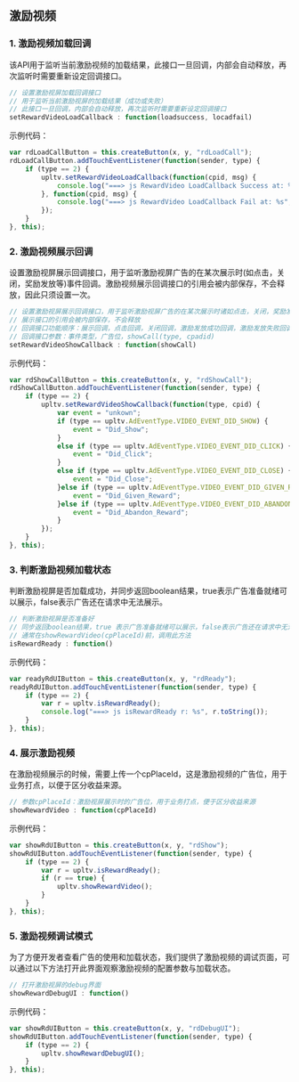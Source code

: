 ## 激励视频

### 1. 激励视频加载回调
  该API用于监听当前激励视频的加载结果，此接口一旦回调，内部会自动释放，再次监听时需要重新设定回调接口。
```javascript
// 设置激励视屏加载回调接口
// 用于监听当前激励视屏的加载结果（成功或失败）
// 此接口一旦回调，内部会自动释放，再次监听时需要重新设定回调接口
setRewardVideoLoadCallback : function(loadsuccess, locadfail)
```

示例代码：
```javascript
var rdLoadCallButton = this.createButton(x, y, "rdLoadCall");
rdLoadCallButton.addTouchEventListener(function(sender, type) {
    if (type == 2) {
        upltv.setRewardVideoLoadCallback(function(cpid, msg) {
            console.log("===> js RewardVideo LoadCallback Success at: %s", cpid);
        }, function(cpid, msg) {
            console.log("===> js RewardVideo LoadCallback Fail at: %s", cpid);
        });
    }
}, this);
```

### 2. 激励视频展示回调
  设置激励视屏展示回调接口，用于监听激励视屏广告的在某次展示时(如点击，关闭，奖励发放等)事件回调。激励视频展示回调接口的引用会被内部保存，不会释放，因此只须设置一次。
```javascript
// 设置激励视屏展示回调接口，用于监听激励视屏广告的在某次展示时诸如点击，关闭，奖励发放等事件回调
// 展示接口的引用会被内部保存，不会释放
// 回调接口功能顺序：展示回调，点击回调，关闭回调，激励发放成功回调，激励发放失败回调
// 回调接口参数：事件类型，广告位，showCall(type, cpadid)
setRewardVideoShowCallback : function(showCall)
```

示例代码：
```javascript
var rdShowCallButton = this.createButton(x, y, "rdShowCall");
rdShowCallButton.addTouchEventListener(function(sender, type) {
    if (type == 2) {
        upltv.setRewardVideoShowCallback(function(type, cpid) {
            var event = "unkown";
            if (type == upltv.AdEventType.VIDEO_EVENT_DID_SHOW) {
                event = "Did_Show";
            }
            else if (type == upltv.AdEventType.VIDEO_EVENT_DID_CLICK) {
                event = "Did_Click";
            }
            else if (type == upltv.AdEventType.VIDEO_EVENT_DID_CLOSE) {
                event = "Did_Close";
            }else if (type == upltv.AdEventType.VIDEO_EVENT_DID_GIVEN_REWARD) {
                event = "Did_Given_Reward";
            }else if (type == upltv.AdEventType.VIDEO_EVENT_DID_ABANDON_REWARD) {
                event = "Did_Abandon_Reward";
            }
        });
    }
}, this);
```

### 3. 判断激励视频加载状态
判断激励视屏是否加载成功，并同步返回boolean结果，true表示广告准备就绪可以展示，false表示广告还在请求中无法展示。
```javascript
// 判断激励视屏是否准备好
// 同步返回boolean结果，true 表示广告准备就绪可以展示，false表示广告还在请求中无法展示
// 通常在showRewardVideo(cpPlaceId)前，调用此方法
isRewardReady : function()
```

示例代码：
```javascript
var readyRdUIButton = this.createButton(x, y, "rdReady");
readyRdUIButton.addTouchEventListener(function(sender, type) {
    if (type == 2) {
        var r = upltv.isRewardReady();
        console.log("===> js isRewardReady r: %s", r.toString());
    }
}, this);
```

### 4. 展示激励视频
在激励视频展示的时候，需要上传一个cpPlaceId，这是激励视频的广告位，用于业务打点，以便于区分收益来源。
```javascript
// 参数cpPlaceId：激励视屏展示时的广告位，用于业务打点，便于区分收益来源
showRewardVideo : function(cpPlaceId)
```

示例代码：
```javascript
var showRdUIButton = this.createButton(x, y, "rdShow");
showRdUIButton.addTouchEventListener(function(sender, type) {
    if (type == 2) {
        var r = upltv.isRewardReady();
        if (r == true) {
            upltv.showRewardVideo();
        }
    }
}, this);
```

### 5. 激励视频调试模式
为了方便开发者查看广告的使用和加载状态，我们提供了激励视频的调试页面，可以通过以下方法打开此界面观察激励视频的配置参数与加载状态。
```javascript
// 打开激励视屏的debug界面
showRewardDebugUI : function()
```

示例代码：
```javascript
var showRdUIButton = this.createButton(x, y, "rdDebugUI");
showRdUIButton.addTouchEventListener(function(sender, type) {
    if (type == 2) {
        upltv.showRewardDebugUI();
    }
}, this);
```

